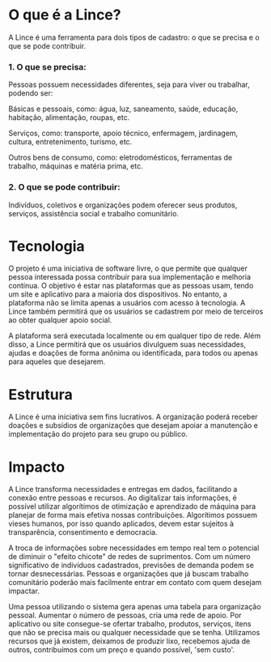 # O que é a Lince?

A Lince é uma ferramenta para dois tipos de cadastro: o que se precisa e o que se pode contribuir.

### 1. O que se precisa:

Pessoas possuem necessidades diferentes, seja para viver ou trabalhar, podendo ser:

Básicas e pessoais, como: água, luz, saneamento, saúde, educação, habitação, alimentação, roupas, etc.

Serviços, como: transporte, apoio técnico, enfermagem, jardinagem, cultura, entretenimento, turismo, etc.

Outros bens de consumo, como: eletrodomésticos, ferramentas de trabalho, máquinas e matéria prima, etc.

### 2. O que se pode contribuir:

Indivíduos, coletivos e organizações podem oferecer seus produtos, serviços, assistência social e trabalho comunitário.

# Tecnologia

O projeto é uma iniciativa de software livre, o que permite que qualquer pessoa interessada possa contribuir para sua implementação e melhoria contínua. O objetivo é estar nas plataformas que as pessoas usam, tendo um site e aplicativo para a maioria dos dispositivos. No entanto, a plataforma não se limita apenas a usuários com acesso à tecnologia. A Lince também permitirá que os usuários se cadastrem por meio de terceiros ao obter qualquer apoio social.

A plataforma será executada localmente ou em qualquer tipo de rede. Além disso, a Lince permitirá que os usuários divulguem suas necessidades, ajudas e doações de forma anônima ou identificada, para todos ou apenas para aqueles que desejarem.

# Estrutura

A Lince é uma iniciativa sem fins lucrativos. A organização poderá receber doações e subsídios de organizações que desejam apoiar a manutenção e implementação do projeto para seu grupo ou público.

# Impacto

A Lince transforma necessidades e entregas em dados, facilitando a conexão entre pessoas e recursos. Ao digitalizar tais informações, é possível utilizar algorítimos de otimização e aprendizado de máquina para planejar de forma mais efetiva nossas contribuições. Algorítimos possuem vieses humanos, por isso quando aplicados, devem estar sujeitos à transparência, consentimento e democracia.

A troca de informações sobre necessidades em tempo real tem o potencial de diminuir o "efeito chicote" de redes de suprimentos. Com um número significativo de indivíduos cadastrados, previsões de demanda podem se tornar desnecessárias. Pessoas e organizações que já buscam trabalho comunitário poderão mais facilmente entrar em contato com quem desejam impactar.

Uma pessoa utilizando o sistema gera apenas uma tabela para organização pessoal. Aumentar o número de pessoas, cria uma rede de apoio. Por aplicativo ou site consegue-se ofertar trabalho, produtos, serviços, itens que não se precisa mais ou qualquer necessidade que se tenha. Utilizamos recursos que já existem, deixamos de produzir lixo, recebemos ajuda de outros, contribuímos com um preço e quando possível, 'sem custo'.

